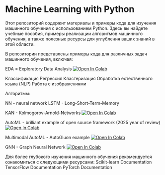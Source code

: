 # Machine Learning with Python

Этот репозиторий содержит материалы и примеры кода для изучения машинного обучения с использованием Python. 
Здесь вы найдете учебные пособия, примеры реализации алгоритмов машинного обучения, а также полезные ресурсы для углубления ваших знаний в этой области.


В репозитории представлены примеры кода для различных задач машинного обучения, включая:

EDA = Exploratory Data Analysis [![Open In Colab](https://colab.research.google.com/assets/colab-badge.svg)](https://github.com/TAUforPython/machinelearning/blob/main/EDA%20ML%20data%20science.ipynb)

Классификация
Регрессия
Кластеризация
Обработка естественного языка (NLP)
Работа с изображениями

Алгоритмы:

NN - neural network
LSTM - Long-Short-Term-Memory

KAN - Kolmogorov-Arnold-Networks [![Open In Colab](https://colab.research.google.com/assets/colab-badge.svg)](https://github.com/TAUforPython/machinelearning/blob/main/NN%20KAN%20timeseries.ipynb)

AutoML - brilliant example of open source framework (2025 year of review) [![Open In Colab](https://colab.research.google.com/assets/colab-badge.svg)](https://github.com/TAUforPython/BioMedAI/blob/main/ML%20ECG%20classification.ipynb)

Multimodal AutoML - AutoGluon example  [![Open In Colab](https://colab.research.google.com/assets/colab-badge.svg)](https://github.com/TAUforPython/machinelearning/blob/main/ML%20autogluon%20multimodal%20prediction.ipynb)

GNN - Graph Neural Network [![Open In Colab](https://colab.research.google.com/assets/colab-badge.svg)](https://github.com/TAUforPython/machinelearning/blob/main/GNN%20Graph%20Attention%20Network%20PubMed%20article.ipynb)

Для более глубокого изучения машинного обучения рекомендуется ознакомиться с следующими ресурсами:
Scikit-learn Documentation
TensorFlow Documentation
PyTorch Documentation
